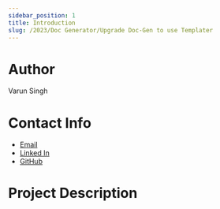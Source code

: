 ```yaml
---
sidebar_position: 1
title: Introduction
slug: /2023/Doc Generator/Upgrade Doc-Gen to use Templater
---
```



# Author
Varun Singh

# Contact Info
- [Email](varun7singh10@gmail.com)
- [Linked In](https://www.linkedin.com/in/varun-singh-018242224/)
- [GitHub](https://github.com/varun7singh)

# Project Description

